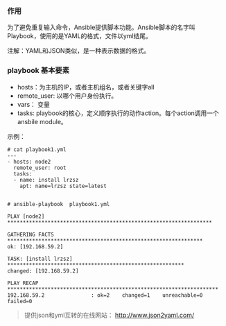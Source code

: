 ### 作用

为了避免重复输入命令，Ansible提供脚本功能。Ansible脚本的名字叫Playbook，使用的是YAML的格式，文件以yml结尾。

注解：YAML和JSON类似，是一种表示数据的格式。


### playbook 基本要素

 - hosts：为主机的IP，或者主机组名，或者关键字all
 - remote_user: 以哪个用户身份执行。
 - vars： 变量
 - tasks: playbook的核心，定义顺序执行的动作action。每个action调用一个ansbile module。




示例：
```
# cat playbook1.yml
---
- hosts: node2
  remote_user: root
  tasks:
  - name: install lrzsz
    apt: name=lrzsz state=latest
   
   
# ansible-playbook  playbook1.yml

PLAY [node2] ******************************************************************

GATHERING FACTS ***************************************************************
ok: [192.168.59.2]

TASK: [install lrzsz] *********************************************************
changed: [192.168.59.2]

PLAY RECAP ********************************************************************
192.168.59.2               : ok=2    changed=1    unreachable=0    failed=0
```

> 提供json和yml互转的在线网站： http://www.json2yaml.com/
